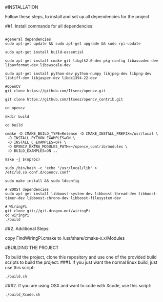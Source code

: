#INSTALLATION

Follow these steps, to install and set up all dependencies for the project

##1. Install commands for all dependencies:
```{r, engine='sh', count_lines}

#general dependencies
sudo apt-get update && sudo apt-get upgrade && sudo rpi-update

sudo apt-get install build-essential

sudo apt-get install cmake git libgtk2.0-dev pkg-config libavcodec-dev libavformat-dev libswscale-dev

sudo apt-get install python-dev python-numpy libjpeg-dev libpng-dev libtiff-dev libjasper-dev libdc1394-22-dev

#OpenCV
git clone https://github.com/Itseez/opencv.git

git clone https://github.com/Itseez/opencv_contrib.git

cd opencv

mkdir build

cd build

cmake -D CMAKE_BUILD_TYPE=Release -D CMAKE_INSTALL_PREFIX=/usr/local \
 -D INSTALL_PYTHON_EXAMPLES=ON \
 -D INSTALL_C_EXAMPLES=OFF \
 -D OPENCV_EXTRA_MODULES_PATH=~/opencv_contrib/modules \
 -D BUILD_EXAMPLES=ON ..

make -j $(nproc)

sudo /bin/bash -c 'echo "/usr/local/lib" > /etc/ld.so.conf.d/opencv.conf'

sudo make install && sudo ldconfig

# BOOST dependencies
sudo apt-get install libboost-system-dev libboost-thread-dev libboost-timer-dev libboost-chrono-dev libboost-filesystem-dev

# WiringPi
git clone git://git.drogon.net/wiringPi
cd wiringPi
./build 
```

##2. Additional Steps:

copy FindWiringPi.cmake to /usr/share/cmake-x.x/Modules

#BUILDING THE PROJECT

To build the project, clone this repository and use one of the provided build scripts to build the project:
###1. If you just want the normal linux build, just use this script:
```{r, engine='sh', count_lines}
./build.sh
```
###2. If you are using OSX and want to code with Xcode, use this script:
```{r, engine='sh', count_lines}
./build_Xcode.sh
```

